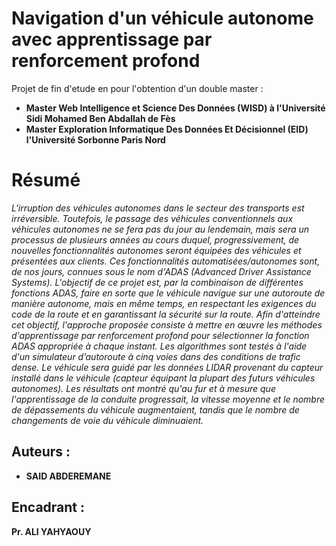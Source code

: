 # Navigation d'un véhicule autonome avec apprentissage par renforcement profond 

Projet de fin d'etude en pour l'obtention d'un double master : 
 - **Master Web Intelligence et Science Des Données (WISD) à l'Université Sidi Mohamed Ben Abdallah de Fès**
 - **Master Exploration Informatique Des Données Et Décisionnel (EID) l'Université Sorbonne Paris Nord** 

# Résumé

*L'irruption des véhicules autonomes dans le secteur des transports est irréversible. Toutefois,
le passage des véhicules conventionnels aux véhicules autonomes ne se fera pas du jour au
lendemain, mais sera un processus de plusieurs années au cours duquel, progressivement, de
nouvelles fonctionnalités autonomes seront équipées des véhicules et présentées aux clients.
Ces fonctionnalités automatisées/autonomes sont, de nos jours, connues sous le nom d'ADAS
(Advanced Driver Assistance Systems). L'objectif de ce projet est, par la combinaison de
différentes fonctions ADAS, faire en sorte que le véhicule navigue sur une autoroute de
manière autonome, mais en même temps, en respectant les exigences du code de la route et
en garantissant la sécurité sur la route. Afin d'atteindre cet objectif, l'approche proposée
consiste à mettre en œuvre les méthodes d'apprentissage par renforcement profond pour
sélectionner la fonction ADAS appropriée à chaque instant. Les algorithmes sont testés à
l'aide d'un simulateur d’autoroute à cinq voies dans des conditions de trafic dense. Le
véhicule sera guidé par les données LIDAR provenant du capteur installé dans le véhicule
(capteur équipant la plupart des futurs véhicules autonomes). Les résultats ont montré qu'au
fur et à mesure que l'apprentissage de la conduite progressait, la vitesse moyenne et le
nombre de dépassements du véhicule augmentaient, tandis que le nombre de changements de
voie du véhicule diminuaient.*


## Auteurs :
- **SAID ABDEREMANE**

## Encadrant :
**Pr. ALI YAHYAOUY**
